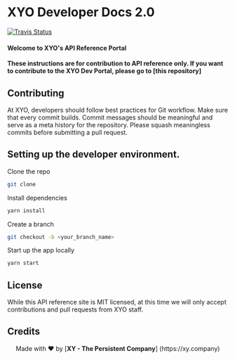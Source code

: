 # XYO Developer Docs 2.0

<a href="">
  <img alt="Travis Status" src="https://travis-ci.com/xycorp/app-documentation-react.svg?token=DwLaRUVjarU2ZypyaHXe&branch=master">
</a>

#### Welcome to XYO's API Reference Portal

**These instructions are for contribution to API reference only. If you want to contribute to the XYO Dev Portal, please go to [this repository]**

## Contributing 

At XYO, developers should follow best practices for Git workflow. Make sure that every commit builds. Commit messages should be meaningful and serve as a meta history for the repository. Please squash meaningless commits before submitting a pull request. 

## Setting up the developer environment. 

Clone the repo 

```sh
git clone 
```

Install dependencies 

```sh
yarn install 
```

Create a branch

```sh
git checkout -b <your_branch_name>
```

Start up the app locally

```sh
yarn start
```

## License 

While this API reference site is MIT licensed, at this time we will only accept contributions and pull requests from XYO staff.  

## Credits

<p align="center">Made with  ❤️  by [<b>XY - The Persistent Company</b>] (https://xy.company)</p>